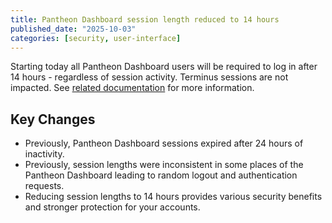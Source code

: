 ```yaml
---
title: Pantheon Dashboard session length reduced to 14 hours
published_date: "2025-10-03"
categories: [security, user-interface]
---
```

Starting today all Pantheon Dashboard users will be required to log in after 14 hours - regardless of session activity. Terminus sessions are not impacted. See [related documentation](/faq#pantheon-user-account-login-session-length) for more information.

## Key Changes
* Previously, Pantheon Dashboard sessions expired after 24 hours of inactivity.
* Previously, session lengths were inconsistent in some places of the Pantheon Dashboard leading to random logout and authentication requests.
* Reducing session lengths to 14 hours provides various security benefits and stronger protection for your accounts.
